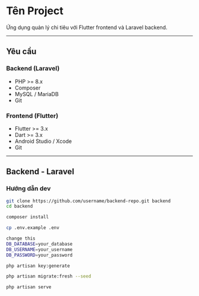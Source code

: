 # Tên Project

Ứng dụng quản lý chi tiêu với Flutter frontend và Laravel backend.

---

## Yêu cầu

### Backend (Laravel)
- PHP >= 8.x
- Composer
- MySQL / MariaDB
- Git

### Frontend (Flutter)
- Flutter >= 3.x
- Dart >= 3.x
- Android Studio / Xcode
- Git

---

## Backend - Laravel

### Hướng dẫn dev

```bash
git clone https://github.com/username/backend-repo.git backend
cd backend

composer install

cp .env.example .env

change this
DB_DATABASE=your_database
DB_USERNAME=your_username
DB_PASSWORD=your_password

php artisan key:generate

php artisan migrate:fresh --seed

php artisan serve

```
